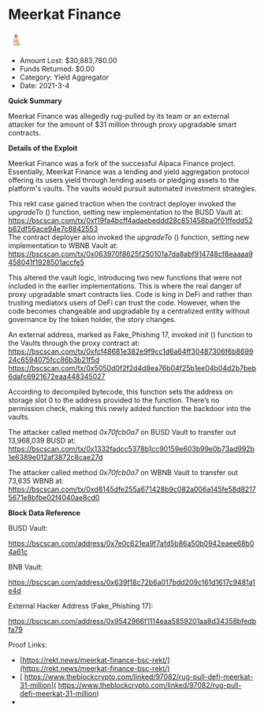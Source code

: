 # Meerkat Finance
![Meerkat Finance](/rektimages/Meerkat-Finance.png)
- Amount Lost: $30,883,780.00
- Funds Returned: $0.00
- Category: Yield Aggregator
- Date: 2021-3-4

**Quick Summary**

Meerkat Finance was allegedly rug-pulled by its team or an external attacker for the amount of $31 million through proxy upgradable smart contracts.

  


 **Details of the Exploit**

Meerkat Finance was a fork of the successful Alpaca Finance project. Essentially, Meerkat Finance was a lending and yield aggregation protocol offering its users yield through lending assets or pledging assets to the platform's vaults. The vaults would pursuit automated investment strategies.

This rekt case gained traction when the contract deployer invoked the _upgradeTo_ () function, setting new implementation to the BUSD Vault at:  
https://bscscan.com/tx/0xf19fa4bcff4adaebeddd28c851458ba0f01ffedd52b62df56ace94e7c8842553  
The contract deployer also invoked the _upgradeTo_ () function, setting new implementation to WBNB Vault at:  
https://bscscan.com/tx/0x063970f8625f250101a7da8abf914748cf8eaaaa9458041f1928501accfe5  
  
This altered the vault logic, introducing two new functions that were not included in the earlier implementations. This is where the real danger of proxy upgradable smart contracts lies. Code is king in DeFi and rather than trusting mediators users of DeFi can trust the code. However, when the code becomes changeable and upgradable by a centralized entity without governance by the token holder, the story changes.  
  
An external address, marked as Fake_Phishing 17, invoked _init_ () function to the Vaults through the proxy contract at:  
https://bscscan.com/tx/0xfcf48681e382e9f9cc1d6a64ff30487306f6b869924c6594075fcc86b3b21f5d  
https://bscscan.com/tx/0x5050d0f2f2d4d8ea76b04f25b1ee04b04d2b7beb6dafc6921672eaa448345027  
  
According to decompiled bytecode, this function sets the address on storage slot 0 to the address provided to the function. There’s no permission check, making this newly added function the backdoor into the vaults.  
  
The attacker called method _0x70fcb0a7_ on BUSD Vault to transfer out 13,968,039 BUSD at:  
https://bscscan.com/tx/0x1332fadcc5378b1cc90159e603b99e0b73ad992b1e6389e012af3872c8cae27d  
  
The attacker called method _0x70fcb0a7_ on WBNB Vault to transfer out 73,635 WBNB at:  
https://bscscan.com/tx/0xd8145dfe255a671428b9c082a006a145fe58d82175671e8bfbe02f4040ae8cd0

  


 **Block Data Reference**

BUSD Vault:

https://bscscan.com/address/0x7e0c621ea9f7afd5b86a50b0942eaee68b04a61c

BNB Vault:

https://bscscan.com/address/0x639f18c72b6a017bdd209c161d1617c9481a1e4d

External Hacker Address (Fake_Phishing 17):

https://bscscan.com/address/0x9542966f1114eaa5859201aa8d34358bfedbfa79


Proof Links:
- [https://rekt.news/meerkat-finance-bsc-rekt/](https://rekt.news/meerkat-finance-bsc-rekt/)
- [ https://www.theblockcrypto.com/linked/97082/rug-pull-defi-meerkat-31-million]( https://www.theblockcrypto.com/linked/97082/rug-pull-defi-meerkat-31-million)
- []()


